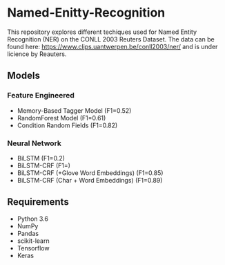# Named-Enitty-Recognition

This repository explores different techiques used for Named Entity Recognition (NER) on the CONLL 2003 Reuters Dataset. The data can be found here: https://www.clips.uantwerpen.be/conll2003/ner/ and is under licience by Reauters. 

## Models
### Feature Engineered
- Memory-Based Tagger Model (F1=0.52) 
- RandomForest Model (F1=0.61) 
- Condition Random Fields (F1=0.82) 

### Neural Network 
- BiLSTM (F1=0.2)
- BiLSTM-CRF (F1=)
- BiLSTM-CRF (+Glove Word Embeddings) (F1=0.85)
- BiLSTM-CRF (Char + Word Embeddings) (F1=0.89)

## Requirements
- Python 3.6
- NumPy
- Pandas
- scikit-learn
- Tensorflow
- Keras
